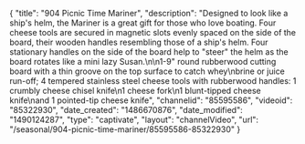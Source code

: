 {
    "title": "904 Picnic Time Mariner",
    "description": "Designed to look like a ship's helm, the Mariner is a great gift for those who love boating. Four cheese tools are secured in magnetic slots evenly spaced on the side of the board, their wooden handles resembling those of a ship's helm. Four stationary handles on the side of the board help to \"steer\" the helm as the board rotates like a mini lazy Susan.\n\n1-9\" round rubberwood cutting board with a thin groove on the top surface to catch whey\nbrine or juice run-off; 4 tempered stainless steel cheese tools with rubberwood handles: 1 crumbly cheese chisel knife\n1 cheese fork\n1 blunt-tipped cheese knife\nand 1 pointed-tip cheese knife",
    "channelid": "85595586",
    "videoid": "85322930",
    "date_created": "1486670876",
    "date_modified": "1490124287",
    "type": "captivate",
    "layout": "channelVideo",
    "url": "\/seasonal\/904-picnic-time-mariner\/85595586-85322930"
}